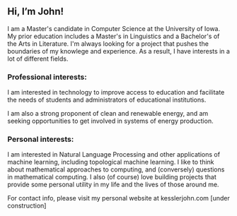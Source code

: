 ## Hi, I’m John!

I am a Master's candidate in Computer Science at the University of Iowa. My prior education includes a Master's in Linguistics and a Bachelor's of the Arts in Literature. I'm always looking for a project that pushes the boundaries of my knowlege and experience. As a result, I have interests in a lot of different fields. 

### Professional interests:
I am interested in technology to improve access to education and facilitate the needs of students and administrators of educational institutions.

I am also a strong proponent of clean and renewable energy, and am seeking opportunities to get involved in systems of energy production.

### Personal interests:
I am interested in Natural Language Processing and other applications of machine learning, including topological machine learning. 
I like to think about mathematical approaches to computing, and (conversely) questions in mathematical computing. 
I also (of course) love building projects that provide some personal utility in my life and the lives of those around me. 

For contact info, please visit my personal website at kesslerjohn.com [under construction]
